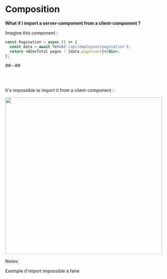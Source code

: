 <!-- .slide: class="two-column with-code " -->

<style>
  .tree-34{
    width: 500px;
    height: auto;
  }
</style>

# Composition

**What if I import a server-component from a client-component ?**

Imagine this component :

```jsx
const Pagination = async () => {
  const data = await fetch('/api/employees/pagination');
  return <div>Total pages : {data.pageCount}</div>;
};
```

##--##

<div>
<br/> <br/>

It's impossible to import it from a client-component :

<img src="./assets/images/03-server-components/tree-3.png" class="tree-34" />
</div>
<!-- .element: class="fragment" data-fragment-index="1"-->

Notes:

Exemple d'import impossible à faire
